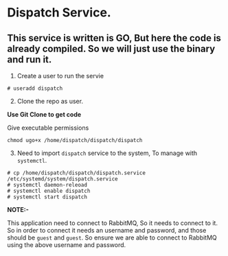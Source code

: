 # Dispatch Service.

## This service is written is GO, But here the code is already compiled. So we will just use the binary and run it.

1. Create a user to run the servie 

```
# useradd dispatch
```

2. Clone the repo as user.

**Use Git Clone to get code**

Give executable permissions

```
chmod ugo+x /home/dispatch/dispatch/dispatch
```

3. Need to import `dispatch` service to the system, To manage with `systemctl`.

```
# cp /home/dispatch/dispatch/dispatch.service /etc/systemd/system/dispatch.service
# systemctl daemon-releoad
# systemctl enable dispatch 
# systemctl start dispatch
```


**NOTE:-**

This application need to connect to RabbitMQ, So it needs to connect to it. So in order to connect it needs an username and password, and those should be `guest` and `guest`. So ensure we are able to connect to RabbitMQ using the above username and password.

